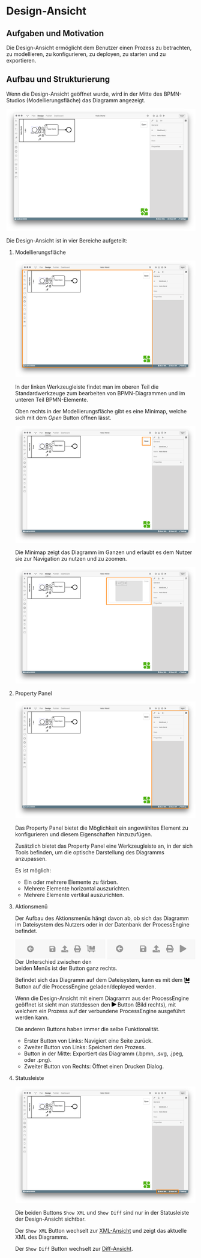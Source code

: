 # Design-Ansicht

## Aufgaben und Motivation

Die Design-Ansicht ermöglicht dem Benutzer einen Prozess zu betrachten,
zu modellieren, zu konfigurieren, zu deployen, zu starten und zu exportieren.

## Aufbau und Strukturierung

Wenn die Design-Ansicht geöffnet wurde, wird in der Mitte des BPMN-Studios
(Modellierungsfläche) das Diagramm angezeigt.

![Design-Ansicht](design-view.png)

Die Design-Ansicht ist in vier Bereiche aufgeteilt:

1. Modellierungsfläche

   ![Modellierungsfläche](design-view-modeler.png)

   In der linken Werkzeugleiste findet man im oberen Teil die Standardwerkzeuge
   zum bearbeiten von BPMN-Diagrammen und im unteren Teil BPMN-Elemente.

   Oben rechts in der Modellierungsfläche gibt es eine Minimap, welche sich
   mit dem _Open_ Button öffnen lässt.

   ![Minimap geschlossen](design-view-minimap-closed.png)

   Die Minimap zeigt das Diagramm im Ganzen und erlaubt es dem Nutzer sie zur
   Navigation zu nutzen und zu zoomen.

   ![Minimap geöffnet](design-view-minimap-opened.png)

2. Property Panel

   ![Property Panel](design-view-propertypanel.png)

   Das Property Panel bietet die Möglichkeit ein angewähltes Element
   zu konfigurieren und diesem Eigenschaften hinzuzufügen.

   Zusätzlich bietet das Property Panel eine Werkzeugleiste an, in der sich
   Tools befinden, um die optische Darstellung des Diagramms anzupassen.

   Es ist möglich:

   - Ein oder mehrere Elemente zu färben.
   - Mehrere Elemente horizontal auszurichten.
   - Mehrere Elemente vertikal auszurichten.

3. Aktionsmenü

   Der Aufbau des Aktionsmenüs hängt davon ab, ob sich das Diagramm im
   Dateisystem des Nutzers oder in der Datenbank der ProcessEngine befindet.

   <img style="float: left; width: 50%;" width="200" src="design-view-menu-filesystem.png">

   <img style="float: right; width: 49%;" width="200" src="design-view-menu-processengine.png">

   Der Unterschied zwischen den beiden Menüs ist der Button ganz rechts.

   Befindet sich das Diagramm auf dem Dateisystem, kann es mit dem
   <img src="icons/dolly-flatbed-solid.svg" width="15" height="15" align="center">
    Button auf die ProcessEngine geladen/deployed werden.

   Wenn die Design-Ansicht mit einem Diagramm aus der ProcessEngine geöffnet ist
   sieht man stattdessen den
    <img src="icons/play-solid.svg" width="12" height="12">
   Button (Bild rechts), mit welchem ein Prozess auf der verbundene
   ProcessEngine ausgeführt werden kann.

   Die anderen Buttons haben immer die selbe Funktionalität.

   - Erster Button von Links: Navigiert eine Seite zurück.
   - Zweiter Button von Links: Speichert den Prozess.
   - Button in der Mitte: Exportiert das Diagramm (.bpmn, .svg, .jpeg, oder .png).
   - Zweiter Button von Rechts: Öffnet einen Drucken Dialog.

4. Statusleiste

   ![Statusleiste](design-view-xml-diff.png)

   Die beiden Buttons `Show XML` und `Show Diff` sind nur in der Statusleiste
   der Design-Ansicht sichtbar.

   Der `Show XML` Button wechselt zur [XML-Ansicht](../xml-view/xml-view.md)
   und zeigt das aktuelle XML des Diagramms.

   Der `Show Diff` Button wechselt zur [Diff-Ansicht](../diff-view/diff-view.md).
